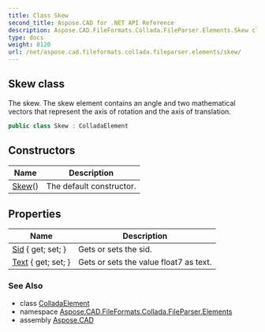 ```yaml
---
title: Class Skew
second_title: Aspose.CAD for .NET API Reference
description: Aspose.CAD.FileFormats.Collada.FileParser.Elements.Skew class. The skew. The skew element contains an angle and two mathematical vectors that represent the axis of rotation and the axis of translation
type: docs
weight: 8120
url: /net/aspose.cad.fileformats.collada.fileparser.elements/skew/
---
```

## Skew class

The skew. The skew element contains an angle and two mathematical vectors that represent the axis of rotation and the axis of translation.

```csharp
public class Skew : ColladaElement
```

## Constructors

| Name | Description |
| --- | --- |
| [Skew](skew/)() | The default constructor. |

## Properties

| Name | Description |
| --- | --- |
| [Sid](../../aspose.cad.fileformats.collada.fileparser.elements/skew/sid/) { get; set; } | Gets or sets the sid. |
| [Text](../../aspose.cad.fileformats.collada.fileparser.elements/skew/text/) { get; set; } | Gets or sets the value float7 as text. |

### See Also

* class [ColladaElement](../colladaelement/)
* namespace [Aspose.CAD.FileFormats.Collada.FileParser.Elements](../../aspose.cad.fileformats.collada.fileparser.elements/)
* assembly [Aspose.CAD](../../)


